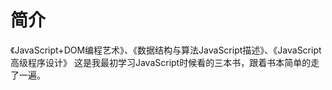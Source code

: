 # 简介
《JavaScript+DOM编程艺术》、《数据结构与算法JavaScript描述》、《JavaScript高级程序设计》
 这是我最初学习JavaScript时候看的三本书，跟着书本简单的走了一遍。


